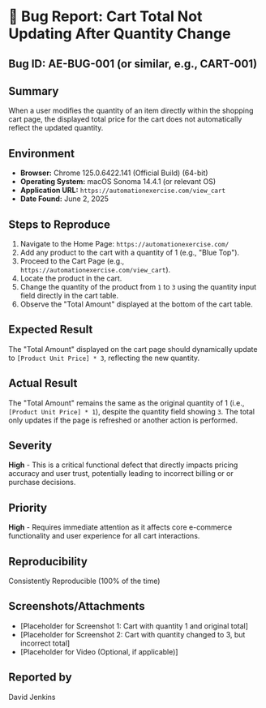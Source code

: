 # 🐞 Bug Report: Cart Total Not Updating After Quantity Change

## Bug ID: AE-BUG-001 (or similar, e.g., CART-001)

## Summary
When a user modifies the quantity of an item directly within the shopping cart page, the displayed total price for the cart does not automatically reflect the updated quantity.

## Environment
* **Browser:** Chrome 125.0.6422.141 (Official Build) (64-bit)
* **Operating System:** macOS Sonoma 14.4.1 (or relevant OS)
* **Application URL:** `https://automationexercise.com/view_cart`
* **Date Found:** June 2, 2025

## Steps to Reproduce
1.  Navigate to the Home Page: `https://automationexercise.com/`
2.  Add any product to the cart with a quantity of 1 (e.g., "Blue Top").
3.  Proceed to the Cart Page (e.g., `https://automationexercise.com/view_cart`).
4.  Locate the product in the cart.
5.  Change the quantity of the product from `1` to `3` using the quantity input field directly in the cart table.
6.  Observe the "Total Amount" displayed at the bottom of the cart table.

## Expected Result
The "Total Amount" displayed on the cart page should dynamically update to `[Product Unit Price] * 3`, reflecting the new quantity.

## Actual Result
The "Total Amount" remains the same as the original quantity of 1 (i.e., `[Product Unit Price] * 1`), despite the quantity field showing `3`. The total only updates if the page is refreshed or another action is performed.

## Severity
**High** - This is a critical functional defect that directly impacts pricing accuracy and user trust, potentially leading to incorrect billing or or purchase decisions.

## Priority
**High** - Requires immediate attention as it affects core e-commerce functionality and user experience for all cart interactions.

## Reproducibility
Consistently Reproducible (100% of the time)

## Screenshots/Attachments
* [Placeholder for Screenshot 1: Cart with quantity 1 and original total]
* [Placeholder for Screenshot 2: Cart with quantity changed to 3, but incorrect total]
* [Placeholder for Video (Optional, if applicable)]

## Reported by
David Jenkins
